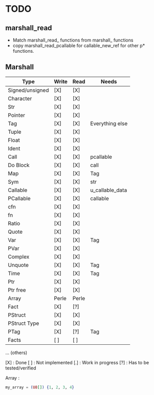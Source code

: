 # TODO

## marshall_read
 - Match marshall\_read_ functions from marshall_ functions
 - copy marshall_read_pcallable for callable_new_ref for
   other p* functions.

## Marshall

|       Type      | Write  |  Read  |      Needs      |
| --------------- | ------ | ------ | --------------- |
| Signed/unsigned |  [X]   |  [X]   |
| Character       |  [X]   |  [X]   |
| Str             |  [X]   |  [X]   |
| Pointer         |  [X]   |  [X]   |
| Tag             |  [X]   |  [X]   | Everything else |
| Tuple           |  [X]   |  [X]   |
| Float           |  [X]   |  [X]   |
| Ident           |  [X]   |  [X]   |
| Call            |  [X]   |  [X]   | pcallable       |
| Do Block        |  [X]   |  [X]   | call            |
| Map             |  [X]   |  [X]   | Tag             |
| Sym             |  [X]   |  [X]   | str
| Callable        |  [X]   |  [X]   | u_callable_data |
| PCallable       |  [X]   |  [X]   | callable        |
| cfn             |  [X]   |  [X]   |
| fn              |  [X]   |  [X]   |
| Ratio           |  [X]   |  [X]   |
| Quote           |  [X]   |  [X]   |
| Var             |  [X]   |  [X]   | Tag             |
| PVar            |  [X]   |  [X]   |
| Complex         |  [X]   |  [X]   |
| Unquote         |  [X]   |  [X]   | Tag             |
| Time            |  [X]   |  [X]   | Tag             |
| Ptr             |  [X]   |  [X]   |
| Ptr free        |  [X]   |  [X]   |
| Array           | Perle  | Perle  |
| Fact            |  [X]   |  [?]   |
| PStruct         |  [X]   |  [X]   |
| PStruct Type    |  [X]   |  [X]   |
| PTag            |  [X]   |  [?]   | Tag             |
| Facts           |  [ ]   |  [ ]   |
... (others)

[X] : Done
[ ] : Not implemented
[.] : Work in progress
[?] : Has to be tested/verified


Array :

```elixir
my_array = (U8[]) {1, 2, 3, 4}
```
